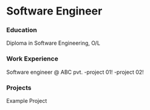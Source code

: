# Software Engineer

### Education
Diploma in Software Engineering, O/L

### Work Experience
Software engineer @ ABC pvt.
-project 01!
-project 02!

### Projects
Example Project
